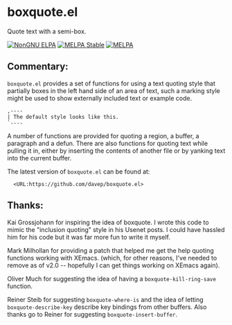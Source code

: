 # boxquote.el
Quote text with a semi-box.

[![NonGNU ELPA](https://elpa.nongnu.org/nongnu/boxquote.svg)](https://elpa.nongnu.org/nongnu/boxquote.html)
[![MELPA Stable](http://stable.melpa.org/packages/boxquote-badge.svg)](http://stable.melpa.org/#/boxquote)
[![MELPA](https://melpa.org/packages/boxquote-badge.svg)](https://melpa.org/#/boxquote)

## Commentary:

`boxquote.el` provides a set of functions for using a text quoting style
that partially boxes in the left hand side of an area of text, such a
marking style might be used to show externally included text or example
code.

```
,----
| The default style looks like this.
`----
```

A number of functions are provided for quoting a region, a buffer, a
paragraph and a defun. There are also functions for quoting text while
pulling it in, either by inserting the contents of another file or by
yanking text into the current buffer.

The latest version of `boxquote.el` can be found at:

```
  <URL:https://github.com/davep/boxquote.el>
```

## Thanks:

Kai Grossjohann for inspiring the idea of boxquote. I wrote this code to
mimic the "inclusion quoting" style in his Usenet posts. I could have
hassled him for his code but it was far more fun to write it myself.

Mark Milhollan for providing a patch that helped me get the help quoting
functions working with XEmacs. (which, for other reasons, I've needed to
remove as of v2.0 -- hopefully I can get things working on XEmacs again).

Oliver Much for suggesting the idea of having a `boxquote-kill-ring-save`
function.

Reiner Steib for suggesting `boxquote-where-is` and the idea of letting
`boxquote-describe-key` describe key bindings from other buffers. Also
thanks go to Reiner for suggesting `boxquote-insert-buffer`.

